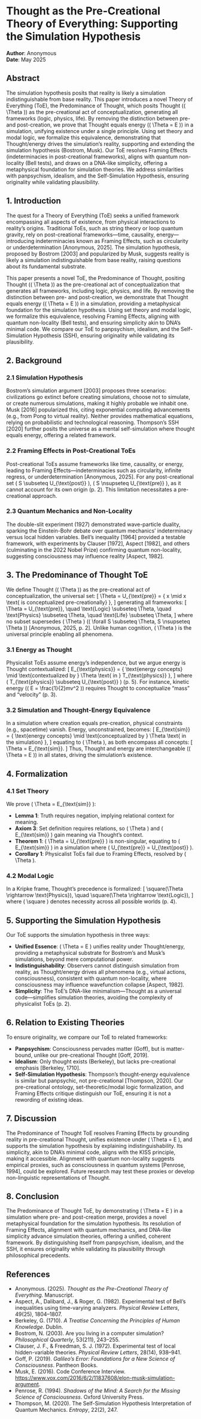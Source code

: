 # Thought as the Pre-Creational Theory of Everything: Supporting the Simulation Hypothesis

**Author**: Anonymous  
**Date**: May 2025

## Abstract

The simulation hypothesis posits that reality is likely a simulation indistinguishable from base reality. This paper introduces a novel Theory of Everything (ToE), the Predominance of Thought, which posits Thought (\( \Theta \)) as the pre-creational act of conceptualization, generating all frameworks (logic, physics, life). By removing the distinction between pre- and post-creation, we prove that Thought equals energy (\( \Theta = E \)) in a simulation, unifying existence under a single principle. Using set theory and modal logic, we formalize this equivalence, demonstrating that Thought/energy drives the simulation’s reality, supporting and extending the simulation hypothesis (Bostrom, Musk). Our ToE resolves Framing Effects (indeterminacies in post-creational frameworks), aligns with quantum non-locality (Bell tests), and draws on a DNA-like simplicity, offering a metaphysical foundation for simulation theories. We address similarities with panpsychism, idealism, and the Self-Simulation Hypothesis, ensuring originality while validating plausibility.

## 1. Introduction

The quest for a Theory of Everything (ToE) seeks a unified framework encompassing all aspects of existence, from physical interactions to reality’s origins. Traditional ToEs, such as string theory or loop quantum gravity, rely on post-creational frameworks—time, causality, energy—introducing indeterminacies known as Framing Effects, such as circularity or underdetermination [Anonymous, 2025]. The simulation hypothesis, proposed by Bostrom [2003] and popularized by Musk, suggests reality is likely a simulation indistinguishable from base reality, raising questions about its fundamental substrate.

This paper presents a novel ToE, the Predominance of Thought, positing Thought (\( \Theta \)) as the pre-creational act of conceptualization that generates all frameworks, including logic, physics, and life. By removing the distinction between pre- and post-creation, we demonstrate that Thought equals energy (\( \Theta = E \)) in a simulation, providing a metaphysical foundation for the simulation hypothesis. Using set theory and modal logic, we formalize this equivalence, resolving Framing Effects, aligning with quantum non-locality (Bell tests), and ensuring simplicity akin to DNA’s minimal code. We compare our ToE to panpsychism, idealism, and the Self-Simulation Hypothesis (SSH), ensuring originality while validating its plausibility.

## 2. Background

### 2.1 Simulation Hypothesis
Bostrom’s simulation argument [2003] proposes three scenarios: civilizations go extinct before creating simulations, choose not to simulate, or create numerous simulations, making it highly probable we inhabit one. Musk [2016] popularized this, citing exponential computing advancements (e.g., from Pong to virtual reality). Neither provides mathematical equations, relying on probabilistic and technological reasoning. Thompson’s SSH [2020] further posits the universe as a mental self-simulation where thought equals energy, offering a related framework.

### 2.2 Framing Effects in Post-Creational ToEs
Post-creational ToEs assume frameworks like time, causality, or energy, leading to Framing Effects—indeterminacies such as circularity, infinite regress, or underdetermination [Anonymous, 2025]. For any post-creational set \( S \subseteq U_{\text{post}} \), \( S \nsupseteq U_{\text{pre}} \), as it cannot account for its own origin (p. 2). This limitation necessitates a pre-creational approach.

### 2.3 Quantum Mechanics and Non-Locality
The double-slit experiment (1927) demonstrated wave-particle duality, sparking the Einstein-Bohr debate over quantum mechanics’ indeterminacy versus local hidden variables. Bell’s inequality [1964] provided a testable framework, with experiments by Clauser [1972], Aspect [1982], and others (culminating in the 2022 Nobel Prize) confirming quantum non-locality, suggesting consciousness may influence reality [Aspect, 1982].

## 3. The Predominance of Thought ToE
We define Thought (\( \Theta \)) as the pre-creational act of conceptualization, the universal set:
\[
\Theta = U_{\text{pre}} = \{ x \mid x \text{ is conceptualized pre-creationally} \},
\]
generating all frameworks:
\[
\Theta = U_{\text{pre}}, \quad \text{Logic} \subseteq \Theta, \quad \text{Physics} \subseteq \Theta, \quad \text{Life} \subseteq \Theta,
\]
where no subset supersedes \( \Theta \) (\( \forall S \subseteq \Theta, S \nsupseteq \Theta \)) [Anonymous, 2025, p. 2]. Unlike human cognition, \( \Theta \) is the universal principle enabling all phenomena.

### 3.1 Energy as Thought
Physicalist ToEs assume energy’s independence, but we argue energy is Thought contextualized:
\[
E_{\text{physics}} = \{ \text{energy concepts} \mid \text{contextualized by } \Theta \text{ in } T_{\text{physics}} \},
\]
where \( T_{\text{physics}} \subseteq U_{\text{post}} \) (p. 5). For instance, kinetic energy (\( E = \frac{1}{2}mv^2 \)) requires Thought to conceptualize “mass” and “velocity” (p. 3).

### 3.2 Simulation and Thought-Energy Equivalence
In a simulation where creation equals pre-creation, physical constraints (e.g., spacetime) vanish. Energy, unconstrained, becomes:
\[
E_{\text{sim}} = \{ \text{energy concepts} \mid \text{conceptualized by } \Theta \text{ in the simulation} \},
\]
equating to \( \Theta \), as both encompass all concepts:
\[
\Theta = E_{\text{sim}}.
\]
Thus, Thought and energy are interchangeable (\( \Theta = E \)) in all states, driving the simulation’s existence.

## 4. Formalization
### 4.1 Set Theory
We prove \( \Theta = E_{\text{sim}} \):
- **Lemma 1**: Truth requires negation, implying relational context for meaning.
- **Axiom 3**: Set definition requires relations, so \( \Theta \) and \( E_{\text{sim}} \) gain meaning via Thought’s context.
- **Theorem 1**: \( \Theta = U_{\text{pre}} \) is non-singular, equating to \( E_{\text{sim}} \) in a simulation where \( U_{\text{pre}} = U_{\text{post}} \).
- **Corollary 1**: Physicalist ToEs fail due to Framing Effects, resolved by \( \Theta \).

### 4.2 Modal Logic
In a Kripke frame, Thought’s precedence is formalized:
\[
\square(\Theta \rightarrow \text{Physics}), \quad \square(\Theta \rightarrow \text{Logic}),
\]
where \( \square \) denotes necessity across all possible worlds (p. 4).

## 5. Supporting the Simulation Hypothesis
Our ToE supports the simulation hypothesis in three ways:
- **Unified Essence**: \( \Theta = E \) unifies reality under Thought/energy, providing a metaphysical substrate for Bostrom’s and Musk’s simulations, beyond mere computational power.
- **Indistinguishability**: Observers cannot distinguish simulation from reality, as Thought/energy drives all phenomena (e.g., virtual actions, consciousness), consistent with quantum non-locality, where consciousness may influence wavefunction collapse [Aspect, 1982].
- **Simplicity**: The ToE’s DNA-like minimalism—Thought as a universal code—simplifies simulation theories, avoiding the complexity of physicalist ToEs (p. 2).

## 6. Relation to Existing Theories
To ensure originality, we compare our ToE to related frameworks:
- **Panpsychism**: Consciousness pervades matter (Goff), but is matter-bound, unlike our pre-creational Thought [Goff, 2019].
- **Idealism**: Only thought exists (Berkeley), but lacks pre-creational emphasis [Berkeley, 1710].
- **Self-Simulation Hypothesis**: Thompson’s thought-energy equivalence is similar but panpsychic, not pre-creational [Thompson, 2020].
Our pre-creational ontology, set-theoretic/modal logic formalization, and Framing Effects critique distinguish our ToE, ensuring it is not a rewording of existing ideas.

## 7. Discussion
The Predominance of Thought ToE resolves Framing Effects by grounding reality in pre-creational Thought, unifies existence under \( \Theta = E \), and supports the simulation hypothesis by explaining indistinguishability. Its simplicity, akin to DNA’s minimal code, aligns with the KISS principle, making it accessible. Alignment with quantum non-locality suggests empirical proxies, such as consciousness in quantum systems [Penrose, 1994], could be explored. Future research may test these proxies or develop non-linguistic representations of Thought.

## 8. Conclusion
The Predominance of Thought ToE, by demonstrating \( \Theta = E \) in a simulation where pre- and post-creation merge, provides a novel metaphysical foundation for the simulation hypothesis. Its resolution of Framing Effects, alignment with quantum mechanics, and DNA-like simplicity advance simulation theories, offering a unified, coherent framework. By distinguishing itself from panpsychism, idealism, and the SSH, it ensures originality while validating its plausibility through philosophical precedents.

## References
- Anonymous. (2025). *Thought as the Pre-Creational Theory of Everything*. Manuscript.
- Aspect, A., Dalibard, J., \& Roger, G. (1982). Experimental test of Bell’s inequalities using time-varying analyzers. *Physical Review Letters*, 49(25), 1804–1807.
- Berkeley, G. (1710). *A Treatise Concerning the Principles of Human Knowledge*. Dublin.
- Bostrom, N. (2003). Are you living in a computer simulation? *Philosophical Quarterly*, 53(211), 243–255.
- Clauser, J. F., \& Freedman, S. J. (1972). Experimental test of local hidden-variable theories. *Physical Review Letters*, 28(14), 938–941.
- Goff, P. (2019). *Galileo’s Error: Foundations for a New Science of Consciousness*. Pantheon Books.
- Musk, E. (2016). Code Conference Interview. <https://www.vox.com/2016/6/2/11837608/elon-musk-simulation-argument>.
- Penrose, R. (1994). *Shadows of the Mind: A Search for the Missing Science of Consciousness*. Oxford University Press.
- Thompson, M. (2020). The Self-Simulation Hypothesis Interpretation of Quantum Mechanics. *Entropy*, 22(2), 247.